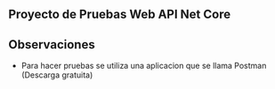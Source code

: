 ## Proyecto de Pruebas Web API Net Core


## Observaciones

* Para hacer pruebas se utiliza una aplicacion que se llama Postman (Descarga gratuita)
 

